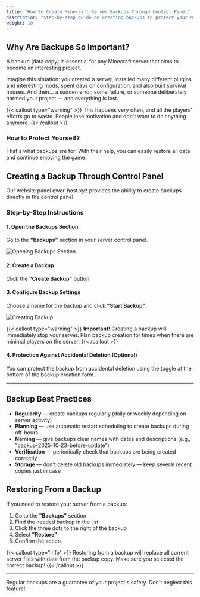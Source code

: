 ```yaml
---
title: "How to Create Minecraft Server Backups Through Control Panel"
description: "Step-by-step guide on creating backups to protect your Minecraft server data"
weight: 10
---
```


## Why Are Backups So Important?

A backup (data copy) is essential for any Minecraft server that aims to become an interesting project.

Imagine this situation: you created a server, installed many different plugins and interesting mods, spent days on configuration, and also built survival houses. And then... a sudden error, some failure, or someone deliberately harmed your project — and everything is lost.

{{< callout type="warning" >}}
This happens very often, and all the players' efforts go to waste. People lose motivation and don't want to do anything anymore.
{{< /callout >}}

### How to Protect Yourself?

That's what backups are for! With their help, you can easily restore all data and continue enjoying the game.

## Creating a Backup Through Control Panel

Our website panel.qwer-host.xyz provides the ability to create backups directly in the control panel.

### Step-by-Step Instructions

#### 1. Open the Backups Section

Go to the **"Backups"** section in your server control panel.

![Opening Backups Section](/images/docs/help-servers/open-backups.png)

#### 2. Create a Backup

Click the **"Create Backup"** button.

#### 3. Configure Backup Settings

Choose a name for the backup and click **"Start Backup"**.

![Creating Backup](/images/docs/help-servers/create-backup.png)

{{< callout type="warning" >}}
**Important!** Creating a backup will immediately stop your server. Plan backup creation for times when there are minimal players on the server.
{{< /callout >}}

#### 4. Protection Against Accidental Deletion (Optional)

You can protect the backup from accidental deletion using the toggle at the bottom of the backup creation form.

---

## Backup Best Practices

- **Regularity** — create backups regularly (daily or weekly depending on server activity)
- **Planning** — use automatic restart scheduling to create backups during off-hours
- **Naming** — give backups clear names with dates and descriptions (e.g., "backup-2025-10-23-before-update")
- **Verification** — periodically check that backups are being created correctly
- **Storage** — don't delete old backups immediately — keep several recent copies just in case

## Restoring From a Backup

If you need to restore your server from a backup:

1. Go to the **"Backups"** section
2. Find the needed backup in the list
3. Click the three dots to the right of the backup
4. Select **"Restore"**
5. Confirm the action

{{< callout type="info" >}}
Restoring from a backup will replace all current server files with data from the backup copy. Make sure you selected the correct backup!
{{< /callout >}}

---

Regular backups are a guarantee of your project's safety. Don't neglect this feature!

